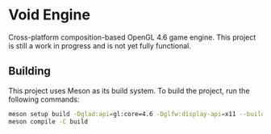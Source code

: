 # Void Engine

Cross-platform composition-based OpenGL 4.6 game engine. This project is still a work in progress and is not yet fully functional.

## Building

This project uses Meson as its build system. To build the project, run the following commands:

```bash
meson setup build -Dglad:api=gl:core=4.6 -Dglfw:display-api=x11 --buildtype=debugoptimized
meson compile -C build
```
